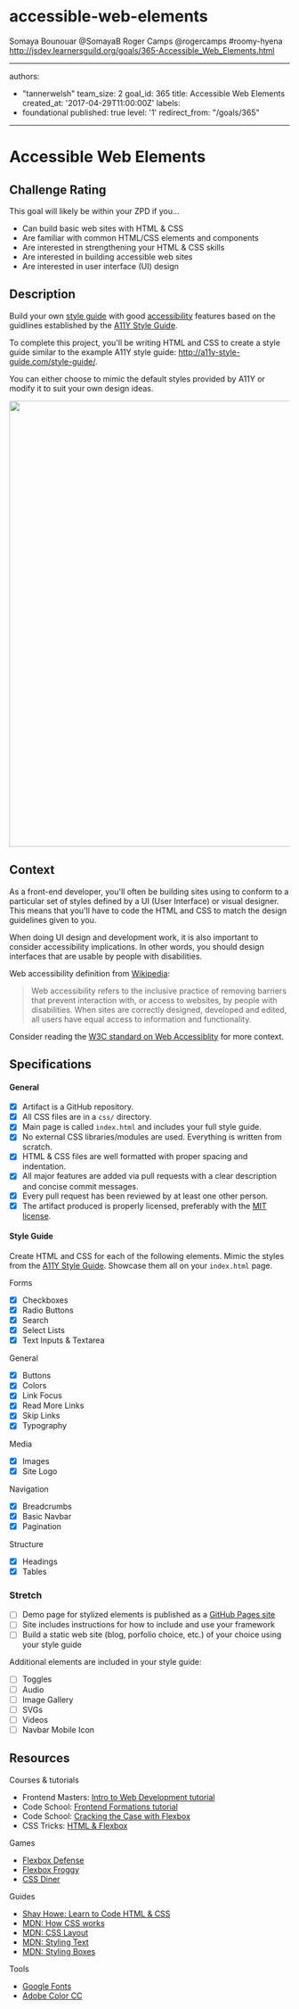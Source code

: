 # accessible-web-elements
Somaya Bounouar @SomayaB
Roger Camps @rogercamps
#roomy-hyena
http://jsdev.learnersguild.org/goals/365-Accessible_Web_Elements.html


---
authors:
- "tannerwelsh"
team_size: 2
goal_id: 365
title: Accessible Web Elements
created_at: '2017-04-29T11:00:00Z'
labels:
- foundational
published: true
level: '1'
redirect_from: "/goals/365"
---

# Accessible Web Elements

## Challenge Rating

This goal will likely be within your ZPD if you...

- Can build basic web sites with HTML & CSS
- Are familiar with common HTML/CSS elements and components
- Are interested in strengthening your HTML & CSS skills
- Are interested in building accessible web sites
- Are interested in user interface (UI) design

## Description

Build your own [style guide][wiki-style-guide] with good [accessibility][wiki-web-accessibility] features based on the guidlines established by the [A11Y Style Guide](http://a11y-style-guide.com/).

To complete this project, you'll be writing HTML and CSS to create a style guide similar to the example A11Y style guide: http://a11y-style-guide.com/style-guide/.

You can either choose to mimic the default styles provided by A11Y or modify it to suit your own design ideas.

<img src="https://cloud.githubusercontent.com/assets/709100/25558362/f040e72a-2cd9-11e7-98fc-393b2776ae45.png" width="800" />

## Context

As a front-end developer, you'll often be building sites using to conform to a particular set of styles defined by a UI (User Interface) or visual designer. This means that you'll have to code the HTML and CSS to match the design guidelines given to you.

When doing UI design and development work, it is also important to consider accessibility implications. In other words, you should design interfaces that are usable by people with disabilities.

Web accessibility definition from [Wikipedia][wiki-web-accessibility]:

> Web accessibility refers to the inclusive practice of removing barriers that prevent interaction with, or access to websites, by people with disabilities. When sites are correctly designed, developed and edited, all users have equal access to information and functionality.

Consider reading the [W3C standard on Web Accessiblity](https://www.w3.org/standards/webdesign/accessibility) for more context.

## Specifications

#### General

- [x] Artifact is a GitHub repository.
- [x] All CSS files are in a `css/` directory.
- [x] Main page is called `index.html` and includes your full style guide.
- [x] No external CSS libraries/modules are used. Everything is written from scratch.
- [x] HTML & CSS files are well formatted with proper spacing and indentation.
- [x] All major features are added via pull requests with a clear description and concise commit messages.
- [x] Every pull request has been reviewed by at least one other person.
- [x] The artifact produced is properly licensed, preferably with the [MIT license](https://opensource.org/licenses/MIT).

#### Style Guide

Create HTML and CSS for each of the following elements. Mimic the styles from the [A11Y Style Guide][a11y-style-guide]. Showcase them all on your `index.html` page.

Forms
- [x] Checkboxes
- [x] Radio Buttons
- [x] Search
- [x] Select Lists
- [x] Text Inputs & Textarea

General
- [x] Buttons
- [x] Colors
- [x] Link Focus
- [x] Read More Links
- [x] Skip Links
- [x] Typography

Media
- [x] Images
- [x] Site Logo

Navigation
- [x] Breadcrumbs
- [x] Basic Navbar
- [x] Pagination

Structure
- [x] Headings
- [x] Tables

### Stretch

- [ ] Demo page for stylized elements is published as a [GitHub Pages site](https://pages.github.com/)
- [ ] Site includes instructions for how to include and use your framework
- [ ] Build a static web site (blog, porfolio choice, etc.) of your choice using your style guide

Additional elements are included in your style guide:
- [ ] Toggles
- [ ] Audio
- [ ] Image Gallery
- [ ] SVGs
- [ ] Videos
- [ ] Navbar Mobile Icon

## Resources

Courses & tutorials

- Frontend Masters: [Intro to Web Development tutorial](https://frontendmasters.com/courses/web-development/)
- Code School: [Frontend Formations tutorial](https://www.codeschool.com/courses/front-end-formations)
- Code School: [Cracking the Case with Flexbox](https://www.codeschool.com/courses/cracking-the-case-with-flexbox)
- CSS Tricks: [HTML & Flexbox](https://css-tricks.com/video-screencasts/148-laying-things-html-flexbox-dee-gill/)

Games

- [Flexbox Defense](http://www.flexboxdefense.com/)
- [Flexbox Froggy](http://flexboxfroggy.com/)
- [CSS Diner](https://flukeout.github.io/)

Guides

- [Shay Howe: Learn to Code HTML & CSS](http://learn.shayhowe.com/html-css/)
- [MDN: How CSS works](https://developer.mozilla.org/en-US/docs/Learn/CSS/Introduction_to_CSS/How_CSS_works)
- [MDN: CSS Layout](https://developer.mozilla.org/en-US/docs/Learn/CSS/CSS_layout)
- [MDN: Styling Text](https://developer.mozilla.org/en-US/docs/Learn/CSS/Styling_text)
- [MDN: Styling Boxes](https://developer.mozilla.org/en-US/docs/Learn/CSS/Styling_boxes)

Tools

- [Google Fonts][google-fonts]
- [Adobe Color CC][adobe-color]

[bootstrap]: http://getbootstrap.com/
[google-fonts]: https://fonts.google.com/
[adobe-color]: https://color.adobe.com/explore/newest/

[wiki-style-guide]: https://en.wikipedia.org/wiki/Style_guide
[a11y-style-guide]: http://a11y-style-guide.com/style-guide/

[wiki-web-accessibility]: https://en.wikipedia.org/wiki/Web_accessibility
